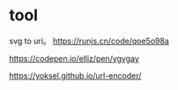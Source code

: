 # tool

svg to uri。
https://runjs.cn/code/qoe5o98a

https://codepen.io/elliz/pen/ygvgay

https://yoksel.github.io/url-encoder/

